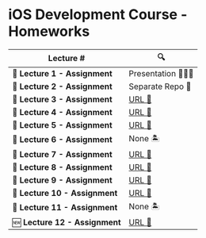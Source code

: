 # iOS Development Course - Homeworks

| Lecture # | 🔍 |
| ------------- | ------------- |
| 💾 **Lecture 1 - Assignment**  | Presentation 👩🏻‍🏫 |
| 💾 **Lecture 2 - Assignment**  | Separate Repo 🔐 |
| 💾 **Lecture 3 - Assignment** | [URL 🔗](https://github.com/solneolune/iOS-Homeworks/blob/main/Lecture-3-Homework.playground/Contents.swift) |
| 💾 **Lecture 4 - Assignment** | [URL 🔗](https://github.com/solneolune/iOS-Homeworks/blob/main/Lecture-4-Homework.playground/Contents.swift) |
| 💾 **Lecture 5 - Assignment** | [URL 🔗](https://github.com/solneolune/iOS-Homeworks/blob/main/Lecture-5-Homework.playground/Contents.swift) |
| 💾 **Lecture 6 - Assignment** | None 🏝️ |
| 💾 **Lecture 7 - Assignment** | [URL 🔗](https://github.com/solneolune/iOS-Homeworks/blob/main/Lecture-7-Homework.playground/Contents.swift) |
| 💾 **Lecture 8 - Assignment** | [URL 🔗](https://github.com/solneolune/iOS-Homeworks/blob/main/Lecture-8-Homework.playground/Contents.swift) |
| 💾 **Lecture 9 - Assignment** | [URL 🔗](https://github.com/solneolune/iOS-Homeworks/blob/main/Lecture-9-Homework.playground/Contents.swift) |
| 💾 **Lecture 10 - Assignment** | [URL 🔗](https://github.com/solneolune/iOS-Homeworks/blob/main/Lecture-10-Homework.playground/Contents.swift) |
| 💾 **Lecture 11 - Assignment** | None 🏝️ |
| 🆕 **Lecture 12 - Assignment** | [URL 🔗](https://github.com/solneolune/iOS-Homeworks/tree/main/Lecture-12-Homework) |
